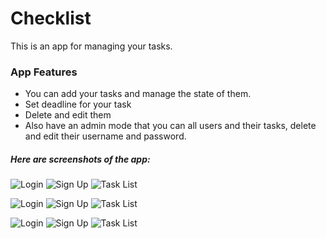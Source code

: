 # Checklist

This is an app for managing your tasks.

### App Features

* You can add your tasks and manage the state of them.
* Set deadline for your task
* Delete and edit them
* Also have an admin mode that you can all users and their tasks, delete and edit their username and password.


##### Here are screenshots of the app:

![Login](screenshots/login.png)         ![Sign Up](screenshots/signup.png)          ![Task List](screenshots/tasklist.png)

![Login](screenshots/add_task.png)         ![Sign Up](screenshots/date.png)          ![Task List](screenshots/time.png)

![Login](screenshots/edit_task.png)         ![Sign Up](screenshots/admin_login.png)          ![Task List](screenshots/edit_user.png)
